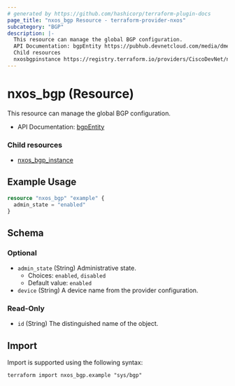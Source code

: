 ```yaml
---
# generated by https://github.com/hashicorp/terraform-plugin-docs
page_title: "nxos_bgp Resource - terraform-provider-nxos"
subcategory: "BGP"
description: |-
  This resource can manage the global BGP configuration.
  API Documentation: bgpEntity https://pubhub.devnetcloud.com/media/dme-docs-10-2-2/docs/Routing%20and%20Forwarding/bgp:Entity/
  Child resources
  nxosbgpinstance https://registry.terraform.io/providers/CiscoDevNet/nxos/latest/docs/resources/bgp_instance
---
```


# nxos_bgp (Resource)

This resource can manage the global BGP configuration.

- API Documentation: [bgpEntity](https://pubhub.devnetcloud.com/media/dme-docs-10-2-2/docs/Routing%20and%20Forwarding/bgp:Entity/)

### Child resources

- [nxos_bgp_instance](https://registry.terraform.io/providers/CiscoDevNet/nxos/latest/docs/resources/bgp_instance)

## Example Usage

```terraform
resource "nxos_bgp" "example" {
  admin_state = "enabled"
}
```

<!-- schema generated by tfplugindocs -->
## Schema

### Optional

- `admin_state` (String) Administrative state.
  - Choices: `enabled`, `disabled`
  - Default value: `enabled`
- `device` (String) A device name from the provider configuration.

### Read-Only

- `id` (String) The distinguished name of the object.

## Import

Import is supported using the following syntax:

```shell
terraform import nxos_bgp.example "sys/bgp"
```
